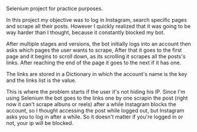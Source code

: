 Selenium project for practice purposes.

In this project my objective was to log in Instagram, search specific pages and scrape all their posts.
However I quickly realized that it was going to be way harder than I thought, because it constantly blocked my bot.

After multiple stages and versions, the bot initially logs into an account then asks which pages the user wants to scrape, After that it goes to the first page
and it begins to scroll down, as its scrolling it scrapes all the posts's links. After reaching the end of the page it goes to the next if it has one. 

The links are stored in a Dictionary in which the account's name is the key and the links list is the value.

This is where the problem starts if the user it's not hiding his IP. Since I'm using Selenium the bot goes to the links one by one scrapin the post (right now it can't scrape albuns or reels) after a while Instagram blocks the account, so I thought accessing the post while logged out, but Instagram asks you to log in after a while.
So it doesn't matter if you're logged in or not, your ip will be blocked.
